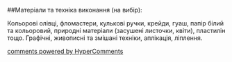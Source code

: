 <div id="hypercomments_widget" class="js-hypercomments-widget invisible"></div>

##Матеріали та техніка виконання (на вибір):

Кольорові олівці, фломастери, кулькові ручки, крейди, гуаш, папір білий та кольоровий, природні матеріали (засушені листочки, квіти),  пластилін тощо. Графічні, живописні та змішані техніки, аплікація, ліплення.


<div class="js-hypercomments-container">
    <a href="http://hypercomments.com" class="hc-link" title="comments widget">comments powered by HyperComments</a>
</div>